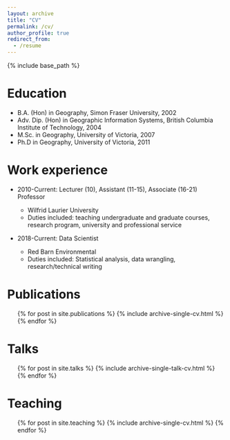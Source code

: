 ```yaml
---
layout: archive
title: "CV"
permalink: /cv/
author_profile: true
redirect_from:
  - /resume
---
```


{% include base_path %}

Education
======
* B.A. (Hon) in Geography, Simon Fraser University, 2002
* Adv. Dip. (Hon) in Geographic Information Systems, British Columbia Institute of Technology, 2004
* M.Sc. in Geography, University of Victoria, 2007
* Ph.D in Geography, University of Victoria, 2011

Work experience
======
* 2010-Current: Lecturer (10), Assistant (11-15), Associate (16-21) Professor
  * Wilfrid Laurier University
  * Duties included: teaching undergraduate and graduate courses, research program, university and professional service

* 2018-Current: Data Scientist
  * Red Barn Environmental
  * Duties included: Statistical analysis, data wrangling, research/technical writing

<!---  
Skills
======
* Skill 1
* Skill 2
  * Sub-skill 2.1
  * Sub-skill 2.2
  * Sub-skill 2.3
* Skill 3
--->

Publications
======
  <ul>{% for post in site.publications %}
    {% include archive-single-cv.html %}
  {% endfor %}</ul>
  
Talks
======
  <ul>{% for post in site.talks %}
    {% include archive-single-talk-cv.html %}
  {% endfor %}</ul>
  
Teaching
======
  <ul>{% for post in site.teaching %}
    {% include archive-single-cv.html %}
  {% endfor %}</ul>
  
<!--Service and leadership
======
*-->
